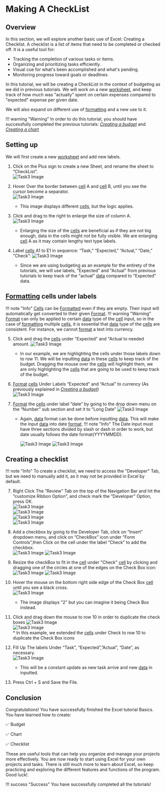 # Making A CheckList

## Overview

In this section, we will explore another basic use of Excel: Creating a Checklist. A checklist is a list of items that need to be completed or checked off. It is a useful tool for:

* Tracking the completion of various tasks or items.
* Organizing and prioritizing tasks efficiently.
* Visual cue for what's been accomplished and what's pending.
* Monitoring progress toward goals or deadlines


In this tutorial, we will be creating a CheckList in the context of budgeting as we did in previous tutorials. We will work on a new [worksheet](Glossary.md), and keep track of how much was "actually" spent on certain expenses compared to "expected" expense per given date.

We will also expand on different use of [formatting](Glossary.md) and a new use to it.

!!! warning "Warning"
    <i class="fas fa-exclamation-triangle"></i> In order to do this tutorial, you should have successfully completed the previous tutorials: [_Creating a budget_](Task1.md) and [_Creating a chart_](Task2.md)

## Setting up 
We will first create a new [worksheet](Glossary.md) and add new labels.

1. Click on the Plus sign to create a new Sheet, and rename the sheet to “CheckList”.  
![Task3 Image](Assets/Task3/Task3_1.png)  

2. Hover Over the border between [cell](Glossary.md) A and [cell](Glossary.md) B, until you see the cursor become a separator.  
![Task3 Image](Assets/Task3/Task3_1Help.png) 
    * This image displays different [cells](Glossary.md), but the logic applies.


3.  Click and drag to the right to enlarge the size of column A.  
![Task3 Image](Assets/Task3/Task3_2.png)    
    * Enlarging the size of the [cells](Glossary.md) are beneficial as if they are not big enough, data in the cells might not be fully visible. We are enlarging [cell](Glossary.md) A as it may contain lengthy text type labels.


4.  Label [cells](Glossary.md) A1  to E1 in sequence: “Task,” “Expected,” “Actual,” “Date,” "Check”:
![Task3 Image](Assets/Task3/Task3_3.png)  
    * Since we are using budgeting as an example for the entirety of the tutorials, we will use labels, "Expected" and "Actual" from previous tutorials to keep track of the "actual" [data](Glossary.md) compared to "Expected" data. 

## [Formatting](Glossary.md) cells under labels

!!! note "Info"
    <i class="fas fa-info-circle"></i> [Cells](Glossary.md) can be [Formatted](Glossary.md) even if they are empty. Their input will automatically get converted to their given [Format](Glossary.md).
!!! warning "Warning"
    <i class="fas fa-exclamation-triangle"></i> [Format](Glossary.md) can only be applied to certain [data](Glossary.md) type of the [cell](Glossary.md) input, so in the case of [formatting](Glossary.md) multiple [cells](Glossary.md), it is essential that [data](Glossary.md) type of the [cells](Glossary.md) are consistent. 
    For instance, we cannot [format](Glossary.md) a text into currency.


5. Click and drag the [cells](Glossary.md) under "Expected" and "Actual to needed amount.
![Task3 Image](Assets/Task3/Task3_4A.png)
    * In our example, we are highlighting the cells under those labels down to row 11. We will be inputting [data](Glossary.md) in these [cells](Glossary.md) to keep track of the budget. Dragging the mouse over the [cells](Glossary.md) will highlight them, we are only highlighting the [cells](Glossary.md) that are going to be used to keep track of the budget.

5.  [Format](Glossary.md) [cells](Glossary.md) Under Labels “Expected” and “Actual” to currency (As previously explained in [_Creating a budget_](Task1.md))  
![Task3 Image](Assets/Task3/Task3_4.png) 


6.  [Format](Glossary.md) the [cells](Glossary.md) under label “date” by going to the drop down menu on the “Number” sub section and set it to “Long Date” 
![Task3 Image](Assets/Task3/Task3_5.png)  
    * Again, [data](Glossary.md) format can be done before inputting [data](Glossary.md). This will make the input [data](Glossary.md) into date [format](Glossary.md).
    !!! note "Info"
        <i class="fas fa-info-circle"></i>      The Date input must have three sections divided by slash or dash in order to work, but date usually follows the date format(YYYYMMDD). 

        ![Task3 Image](Assets/Task3/Task3_5B.png)
        ![Task3 Image](Assets/Task3/Task3_5C.png)

## Creating a checklist
!!! note "Info"
    <i class="fas fa-info-circle"></i> To create a checklist, we need to access the "Developer" Tab, but we need to manually add it, as it may not be provided in Excel by default.


7.  Right Click The “Review” Tab on the top of the Navigation Bar and hit the “customize Ribbon Option”, and check mark the “Developer” Option, press OK.    
![Task3 Image](Assets/Task3/Task3_6.png)  
![Task3 Image](Assets/Task3/Task3_6B.png)  
![Task3 Image](Assets/Task3/Task3_6C.png)  
![Task3 Image](Assets/Task3/Task3_6D.png)   

7.  Add a checkbox by going to the Developer Tab, click on “Insert” dropdown menu, and  click on “CheckBox” icon under “Form Controls”,then Click on the cell under the label “Check” to add the checkbox.  
![Task3 Image](Assets/Task3/Task3_7.png)
![Task3 Image](Assets/Task3/Task3_7B.png)

7. Resize the checkBox to fit in the [cell](Glossary.md) under "Check" [cell](Glossary.md) by clicking and dragging one of the circles at one of the edges on the Check Box icon:
    ![Task3 Image](Assets/Task3/Task3_8.png) 
    ![Task3 Image](Assets/Task3/Task3_8B.png)  

8.  Hover the mouse on the bottom right side edge of the Check Box [cell](Glossary.md) until you see a black cross.   
![Task3 Image](Assets/Task3/Task3_9Help.jpg)   
    * The image displays "2" but you can imagine it being Check Box instead.


9.   Click and drag down the mouse to row 10 in order to duplicate the check boxes 
![Task3 Image](Assets/Task3/Task3_9.png)  
![Task3 Image](Assets/Task3/Task3_9B.png)   
    * In this example, we extended the [cells](Glossary.md) under Check to row 10 to duplicate the Check Box icons  

10. Fill Up The labels Under “Task”, “Expected”,”Actual”, “Date”, as necessary.  
![Task3 Image](Assets/Task3/Task3_10.png)  
    * This will be a constant update as new task arrive and new [data](Glossary.md) in inputted.  

11. Press Ctrl + S and Save the File.


## Conclusion

Congratulations! You have successfully finished the Excel tutorial Basics. You have learned how to create:

 :white_check_mark: Budget

 :white_check_mark: Chart

 :white_check_mark: Checklist


These are useful tools that can help you organize and manage your projects more effectively. You are now ready to start using Excel for your own projects and tasks. There is still much more to learn about Excel, so keep practicing and exploring the different features and functions of the program. Good luck!.  



!!! success "Success"
    You have successfully completed all the tutorials!
    